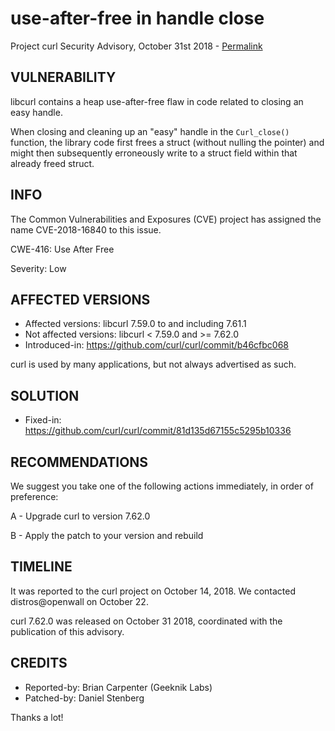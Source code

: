 use-after-free in handle close
==============================

Project curl Security Advisory, October 31st 2018 -
[Permalink](https://curl.se/docs/CVE-2018-16840.html)

VULNERABILITY
-------------

libcurl contains a heap use-after-free flaw in code related to closing an easy
handle.

When closing and cleaning up an "easy" handle in the `Curl_close()` function,
the library code first frees a struct (without nulling the pointer) and might
then subsequently erroneously write to a struct field within that already
freed struct.

INFO
----

The Common Vulnerabilities and Exposures (CVE) project has assigned the name
CVE-2018-16840 to this issue.

CWE-416: Use After Free

Severity: Low

AFFECTED VERSIONS
-----------------

- Affected versions: libcurl 7.59.0 to and including 7.61.1
- Not affected versions: libcurl < 7.59.0 and >= 7.62.0
- Introduced-in: https://github.com/curl/curl/commit/b46cfbc068

curl is used by many applications, but not always advertised as such.

SOLUTION
------------

- Fixed-in: https://github.com/curl/curl/commit/81d135d67155c5295b10336

RECOMMENDATIONS
---------------

We suggest you take one of the following actions immediately, in order of
preference:

 A - Upgrade curl to version 7.62.0

 B - Apply the patch to your version and rebuild

TIMELINE
---------

It was reported to the curl project on October 14, 2018.  We contacted
distros@openwall on October 22.

curl 7.62.0 was released on October 31 2018, coordinated with the publication
of this advisory.

CREDITS
-------

- Reported-by: Brian Carpenter (Geeknik Labs)
- Patched-by: Daniel Stenberg

Thanks a lot!
